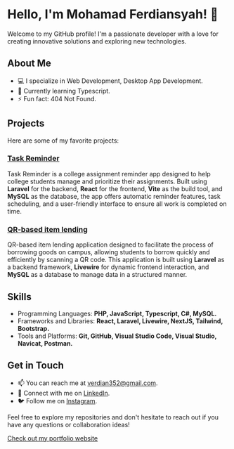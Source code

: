 # Hello, I'm Mohamad Ferdiansyah! 👋

Welcome to my GitHub profile! I'm a passionate developer with a love for creating innovative solutions and exploring new technologies.

## About Me

- 💻 I specialize in Web Development, Desktop App Development.
- 🌱 Currently learning Typescript.
- ⚡ Fun fact: 404 Not Found.

## Projects

Here are some of my favorite projects:

### [Task Reminder](https://github.com/mohfer/Task-Reminder)

Task Reminder is a college assignment reminder app designed to help college students manage and prioritize their assignments. Built using **Laravel** for the backend, **React** for the frontend, **Vite** as the build tool, and **MySQL** as the database, the app offers automatic reminder features, task scheduling, and a user-friendly interface to ensure all work is completed on time.

### [QR-based item lending](https://github.com/mohfer/Peminjaman-Barang-Berbasis-QR)

QR-based item lending application designed to facilitate the process of borrowing goods on campus, allowing students to borrow quickly and efficiently by scanning a QR code. This application is built using **Laravel** as a backend framework, **Livewire** for dynamic frontend interaction, and **MySQL** as a database to manage data in a structured manner.

## Skills

- Programming Languages: **PHP, JavaScript, Typescript, C#, MySQL.**
- Frameworks and Libraries: **React, Laravel, Livewire, NextJS, Tailwind, Bootstrap.**
- Tools and Platforms: **Git, GitHub, Visual Studio Code, Visual Studio, Navicat, Postman.**

## Get in Touch

- 📫 You can reach me at verdian352@gmail.com.
- 💼 Connect with me on [LinkedIn](https://www.linkedin.com/in/mohamad-ferdiansyah-95596628a/).
- 🐦 Follow me on [Instagram](https://www.instagram.com/ferdiixyz__/).

Feel free to explore my repositories and don't hesitate to reach out if you have any questions or collaboration ideas!

[Check out my portfolio website](https://mohfer.my.id/)